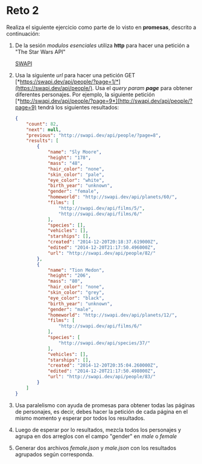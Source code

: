 # Reto 2

Realiza el siguiente ejercicio como parte de lo visto en **promesas**, descrito a continuación:

1. De la sesión *modulos esenciales* utiliza **http** para hacer una petición a "The Star Wars API"

    [SWAPI](https://swapi.dev/)

2. Usa la siguiente *url* para hacer una petición GET [*https://swapi.dev/api/people/?page=1/*](https://swapi.dev/api/people/). Usa el *query param **page*** para obtener diferentes personajes. Por ejemplo, la siguiente petición [*http://swapi.dev/api/people/?page=9*](http://swapi.dev/api/people/?page=9) tendrá los siguientes resultados:

    ```json
    {
        "count": 82,
        "next": null,
        "previous": "http://swapi.dev/api/people/?page=8",
        "results": [
            {
                "name": "Sly Moore",
                "height": "178",
                "mass": "48",
                "hair_color": "none",
                "skin_color": "pale",
                "eye_color": "white",
                "birth_year": "unknown",
                "gender": "female",
                "homeworld": "http://swapi.dev/api/planets/60/",
                "films": [
                    "http://swapi.dev/api/films/5/",
                    "http://swapi.dev/api/films/6/"
                ],
                "species": [],
                "vehicles": [],
                "starships": [],
                "created": "2014-12-20T20:18:37.619000Z",
                "edited": "2014-12-20T21:17:50.496000Z",
                "url": "http://swapi.dev/api/people/82/"
            },
            {
                "name": "Tion Medon",
                "height": "206",
                "mass": "80",
                "hair_color": "none",
                "skin_color": "grey",
                "eye_color": "black",
                "birth_year": "unknown",
                "gender": "male",
                "homeworld": "http://swapi.dev/api/planets/12/",
                "films": [
                    "http://swapi.dev/api/films/6/"
                ],
                "species": [
                    "http://swapi.dev/api/species/37/"
                ],
                "vehicles": [],
                "starships": [],
                "created": "2014-12-20T20:35:04.260000Z",
                "edited": "2014-12-20T21:17:50.498000Z",
                "url": "http://swapi.dev/api/people/83/"
            }
        ]
    }
    ```

3. Usa paralelismo con ayuda de promesas para obtener todas las páginas de personajes, es decir, debes hacer la petición de cada página en el mismo momento y esperar por todos los resultados.
4. Luego de esperar por lo resultados, mezcla todos los personajes y agrupa en dos arreglos con el campo "gender" en *male* o *female*
5. Generar dos archivos *female.json* y *male.json* con los resultados agrupados según corresponda.